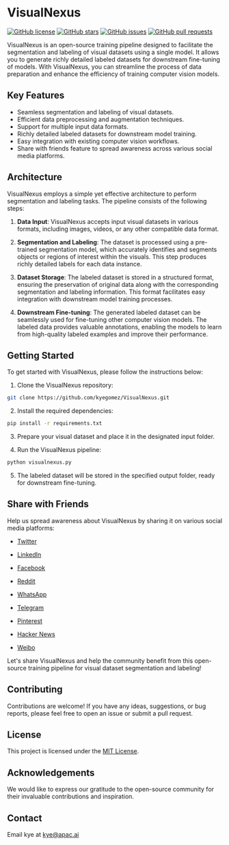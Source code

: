 # VisualNexus

[![GitHub license](https://img.shields.io/github/license/kyegomez/VisualNexus)](https://github.com/kyegomez/VisualNexus/blob/main/LICENSE)
[![GitHub stars](https://img.shields.io/github/stars/kyegomez/VisualNexus)](https://github.com/kyegomez/VisualNexus/stargazers)
[![GitHub issues](https://img.shields.io/github/issues/kyegomez/VisualNexus)](https://github.com/kyegomez/VisualNexus/issues)
[![GitHub pull requests](https://img.shields.io/github/issues-pr/kyegomez/VisualNexus)](https://github.com/kyegomez/VisualNexus/pulls)

VisualNexus is an open-source training pipeline designed to facilitate the segmentation and labeling of visual datasets using a single model. It allows you to generate richly detailed labeled datasets for downstream fine-tuning of models. With VisualNexus, you can streamline the process of data preparation and enhance the efficiency of training computer vision models.

## Key Features

- Seamless segmentation and labeling of visual datasets.
- Efficient data preprocessing and augmentation techniques.
- Support for multiple input data formats.
- Richly detailed labeled datasets for downstream model training.
- Easy integration with existing computer vision workflows.
- Share with friends feature to spread awareness across various social media platforms.

## Architecture

VisualNexus employs a simple yet effective architecture to perform segmentation and labeling tasks. The pipeline consists of the following steps:

1. **Data Input**: VisualNexus accepts input visual datasets in various formats, including images, videos, or any other compatible data format.

2. **Segmentation and Labeling**: The dataset is processed using a pre-trained segmentation model, which accurately identifies and segments objects or regions of interest within the visuals. This step produces richly detailed labels for each data instance.

3. **Dataset Storage**: The labeled dataset is stored in a structured format, ensuring the preservation of original data along with the corresponding segmentation and labeling information. This format facilitates easy integration with downstream model training processes.

4. **Downstream Fine-tuning**: The generated labeled dataset can be seamlessly used for fine-tuning other computer vision models. The labeled data provides valuable annotations, enabling the models to learn from high-quality labeled examples and improve their performance.

## Getting Started

To get started with VisualNexus, please follow the instructions below:

1. Clone the VisualNexus repository:

```bash
git clone https://github.com/kyegomez/VisualNexus.git
```

2. Install the required dependencies:

```bash
pip install -r requirements.txt
```

3. Prepare your visual dataset and place it in the designated input folder.

4. Run the VisualNexus pipeline:

```bash
python visualnexus.py
```

5. The labeled dataset will be stored in the specified output folder, ready for downstream fine-tuning.

## Share with Friends

Help us spread awareness about VisualNexus by sharing it on various social media platforms:

- [Twitter](https://twitter.com/intent/tweet?text=Check%20out%20VisualNexus%2C%20an%20open-source%20training%20pipeline%20for%20visual%20dataset%20segmentation%20and%20labeling.%20%23VisualNexus%20%23OpenSource%20%23MachineLearning%20%23ComputerVision%20%23DataScience&url=https%3A%2F%2Fgithub.com%2Fkyegomez%2FVisualNexus)

- [LinkedIn](https://www.linkedin.com/shareArticle?mini=true&url=https%3A%2F%2Fgithub.com%2Fkyegomez%2FVisualNexus&title=VisualNexus%20-%20Open-Source%20Training%20Pipeline%20for%20Visual%20Dataset%20Segmentation%20and%20Labeling&summary=Check%20out%20VisualNexus%2C%20an%20open-source%20training%20pipeline%20for%20visual%20dataset%20segmentation%20and%20labeling.&source=)

- [Facebook](https://www.facebook.com/sharer/sharer.php?u=https%3A%2F%2Fgithub.com%2Fkyegomez%2FVisualNexus)

- [Reddit](https://www.reddit.com/submit?url=https%3A%2F%2Fgithub.com%2Fkyegomez%2FVisualNexus&title=VisualNexus%20-%20Open-Source%20Training%20Pipeline%20for%20Visual%20Dataset%20Segmentation%20and%20Labeling)

- [WhatsApp](https://api.whatsapp.com/send?text=Check%20out%20VisualNexus%2C%20an%20open-source%20training%20pipeline%20for%20visual%20dataset%20segmentation%20and%20labeling.%20%23VisualNexus%20%23OpenSource%20%23MachineLearning%20%23ComputerVision%20%23DataScience%0A%0Ahttps%3A%2F%2Fgithub.com%2Fkyegomez%2FVisualNexus)

- [Telegram](https://t.me/share/url?url=https%3A%2F%2Fgithub.com%2Fkyegomez%2FVisualNexus&text=Check%20out%20VisualNexus%2C%20an%20open-source%20training%20pipeline%20for%20visual%20dataset%20segmentation%20and%20labeling.)

- [Pinterest](https://pinterest.com/pin/create/button/?url=https%3A%2F%2Fgithub.com%2Fkyegomez%2FVisualNexus&description=Check%20out%20VisualNexus%2C%20an%20open-source%20training%20pipeline%20for%20visual%20dataset%20segmentation%20and%20labeling.)


- [Hacker News](https://news.ycombinator.com/submitlink?u=https%3A%2F%2Fgithub.com%2Fkyegomez%2FVisualNexus&t=VisualNexus%20-%20Open-Source%20Training%20Pipeline%20for%20Visual%20Dataset%20Segmentation%20and%20Labeling)

- [Weibo](http://service.weibo.com/share/share.php?url=https%3A%2F%2Fgithub.com%2Fkyegomez%2FVisualNexus&title=VisualNexus%20-%20Open-Source%20Training%20Pipeline%20for%20Visual%20Dataset%20Segmentation%20and%20Labeling&pic=&searchPic=false)

Let's share VisualNexus and help the community benefit from this open-source training pipeline for visual dataset segmentation and labeling!

## Contributing

Contributions are welcome! If you have any ideas, suggestions, or bug reports, please feel free to open an issue or submit a pull request.

## License

This project is licensed under the [MIT License](https://github.com/kyegomez/VisualNexus/blob/main/LICENSE).

## Acknowledgements

We would like to express our gratitude to the open-source community for their invaluable contributions and inspiration.

## Contact

Email kye at kye@apac.ai
